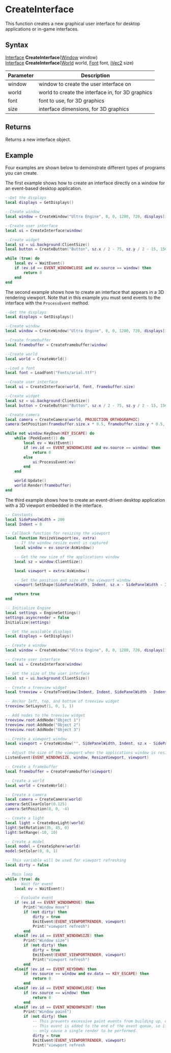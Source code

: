 # CreateInterface

This function creates a new graphical user interface for desktop applications or in-game interfaces.

## Syntax

[Interface](Interface.md) **CreateInterface**([Window](Window.md) window) <br>
[Interface](Interface.md) **CreateInterface**([World](World.md) world, [Font](Font.md) font, [iVec2](iVec2.md) size)

| Parameter | Description |
| --- | --- |
| window | window to create the user interface on |
| world | world to create the interface in, for 3D graphics |
| font | font to use, for 3D graphics |
| size | interface dimensions, for 3D graphics |

## Returns

Returns a new interface object.

## Example

Four examples are shown below to demonstrate different types of programs you can create.

The first example shows how to create an interface directly on a window for an event-based desktop application.

```lua
--Get the displays
local displays = GetDisplays()

--Create window
local window = CreateWindow("Ultra Engine", 0, 0, 1280, 720, displays[1])

--Create user interface
local ui = CreateInterface(window)

--Create widget
local sz = ui.background:ClientSize()
local button = CreateButton("Button", sz.x / 2 - 75, sz.y / 2 - 15, 150, 30, ui.background)

while (true) do
    local ev = WaitEvent()
    if (ev.id == EVENT_WINDOWCLOSE and ev.source == window) then
        return 0
    end
end
```

The second example shows how to create an interface that appears in a 3D rendering viewport. Note that in this example you must send events to the interface with the `ProcessEvent` method.

```lua
--Get the displays
local displays = GetDisplays()

--Create window
local window = CreateWindow("Ultra Engine", 0, 0, 1280, 720, displays[1])

--Create framebuffer
local framebuffer = CreateFramebuffer(window)

--Create world
local world = CreateWorld()

--Load a font
local font = LoadFont("Fonts/arial.ttf")

--Create user interface
local ui = CreateInterface(world, font, framebuffer.size)

--Create widget
local sz = ui.background:ClientSize()
local button = CreateButton("Button", sz.x / 2 - 75, sz.y / 2 - 15, 150, 30, ui.background)

--Create camera
local camera = CreateCamera(world, PROJECTION_ORTHOGRAPHIC)
camera:SetPosition(framebuffer.size.x * 0.5, framebuffer.size.y * 0.5, 0)

while not window:KeyDown(KEY_ESCAPE) do
    while (PeekEvent()) do
        local ev = WaitEvent()
        if (ev.id == EVENT_WINDOWCLOSE and ev.source == window) then
            return 0
        else
            ui:ProcessEvent(ev)
        end
    end

    world:Update()
    world:Render(framebuffer)
end
```

The third example shows how to create an event-driven desktop application with a 3D viewport embedded in the interface.

```lua
-- Constants
local SidePanelWidth = 200
local Indent = 8

-- Callback function for resizing the viewport
local function ResizeViewport(ev, extra)
    -- If the window resize event is captured
    local window = ev.source:AsWindow()

    -- Get the new size of the applications window
    local sz = window:ClientSize()

    local viewport = extra:AsWindow()

    -- Set the position and size of the viewport window
    viewport:SetShape(SidePanelWidth, Indent, sz.x - SidePanelWidth - Indent, sz.y - Indent * 2)

    return true
end

-- Initialize Engine
local settings = EngineSettings()
settings.asyncrender = false
Initialize(settings)

-- Get the available displays
local displays = GetDisplays()

-- Create a window
local window = CreateWindow("Ultra Engine", 0, 0, 1280, 720, displays[1], WINDOW_CENTER + WINDOW_TITLEBAR + WINDOW_RESIZABLE)

-- Create user interface
local ui = CreateInterface(window)

-- Get the size of the user interface
local sz = ui.background:ClientSize()

-- Create a treeview widget
local treeview = CreateTreeView(Indent, Indent, SidePanelWidth - Indent * 2, sz.y - Indent * 2, ui.root)

-- Anchor left, top, and bottom of treeview widget
treeview:SetLayout(1, 0, 1, 1)

-- Add nodes to the treeview widget
treeview.root:AddNode("Object 1")
treeview.root:AddNode("Object 2")
treeview.root:AddNode("Object 3")

-- Create a viewport window
local viewport = CreateWindow("", SidePanelWidth, Indent, sz.x - SidePanelWidth - Indent, sz.y - Indent * 2, window, WINDOW_CHILD)

-- Adjust the size of the viewport when the applications window is resized (this will callback to our ResizeViewport() function)
ListenEvent(EVENT_WINDOWSIZE, window, ResizeViewport, viewport)

-- Create a framebuffer
local framebuffer = CreateFramebuffer(viewport)

-- Create a world
local world = CreateWorld()

-- Create a camera
local camera = CreateCamera(world)
camera:SetClearColor(0.125)
camera:SetPosition(0, 0, -4)

-- Create a light
local light = CreateBoxLight(world)
light:SetRotation(35, 45, 0)
light:SetRange(-10, 10)

-- Create a model
local model = CreateSphere(world)
model:SetColor(0, 0, 1)

-- This variable will be used for viewport refreshing
local dirty = false

-- Main loop
while (true) do
    -- Wait for event
    local ev = WaitEvent()

    -- Evaluate event
    if (ev.id == EVENT_WINDOWMOVE) then
        Print("Window move")
        if (not dirty) then
            dirty = true
            EmitEvent(EVENT_VIEWPORTRENDER, viewport)
            Print("viewport refresh")
        end
    elseif (ev.id == EVENT_WINDOWSIZE) then
        Print("Window size")
        if (not dirty) then
            dirty = true
            EmitEvent(EVENT_VIEWPORTRENDER, viewport)
            Print("viewport refresh")
        end
    elseif (ev.id == EVENT_KEYDOWN) then
        if (ev.source == window and ev.data == KEY_ESCAPE) then
            return 0
        end
    elseif (ev.id == EVENT_WINDOWCLOSE) then
        if (ev.source == window) then
            return 0
        end
    elseif (ev.id == EVENT_WINDOWPAINT) then
        Print("Window paint")
        if (not dirty) then
            -- This prevents excessive paint events from building up, especially during window resizing
            -- This event is added to the end of the event queue, so if a lot of paint events build up, it will 
            -- only cause a single render to be performed.
            dirty = true
            EmitEvent(EVENT_VIEWPORTRENDER, viewport)
            Print("viewport refresh
